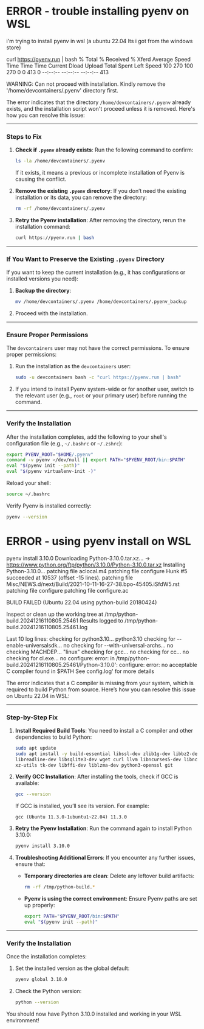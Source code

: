 # ERROR - trouble installing pyenv on WSL

i'm trying to install pyenv in wsl (a ubuntu 22.04 lts i got from the windows store)

curl https://pyenv.run | bash
  % Total    % Received % Xferd  Average Speed   Time    Time     Time  Current
                                 Dload  Upload   Total   Spent    Left  Speed
100   270  100   270    0     0    413      0 --:--:-- --:--:-- --:--:--   413

WARNING: Can not proceed with installation. Kindly remove the '/home/devcontainers/.pyenv' directory first.

The error indicates that the directory `/home/devcontainers/.pyenv` already exists, and the installation script won't proceed unless it is removed. Here's how you can resolve this issue:

---

### Steps to Fix

1. **Check if `.pyenv` already exists**:
   Run the following command to confirm:
   ```bash
   ls -la /home/devcontainers/.pyenv
   ```
   If it exists, it means a previous or incomplete installation of Pyenv is causing the conflict.

2. **Remove the existing `.pyenv` directory**:
   If you don’t need the existing installation or its data, you can remove the directory:
   ```bash
   rm -rf /home/devcontainers/.pyenv
   ```

3. **Retry the Pyenv installation**:
   After removing the directory, rerun the installation command:
   ```bash
   curl https://pyenv.run | bash
   ```

---

### If You Want to Preserve the Existing `.pyenv` Directory
If you want to keep the current installation (e.g., it has configurations or installed versions you need):
1. **Backup the directory**:
   ```bash
   mv /home/devcontainers/.pyenv /home/devcontainers/.pyenv_backup
   ```
2. Proceed with the installation.

---

### Ensure Proper Permissions
The `devcontainers` user may not have the correct permissions. To ensure proper permissions:
1. Run the installation as the `devcontainers` user:
   ```bash
   sudo -u devcontainers bash -c "curl https://pyenv.run | bash"
   ```
2. If you intend to install Pyenv system-wide or for another user, switch to the relevant user (e.g., `root` or your primary user) before running the command.

---

### Verify the Installation
After the installation completes, add the following to your shell's configuration file (e.g., `~/.bashrc` or `~/.zshrc`):

```bash
export PYENV_ROOT="$HOME/.pyenv"
command -v pyenv >/dev/null || export PATH="$PYENV_ROOT/bin:$PATH"
eval "$(pyenv init --path)"
eval "$(pyenv virtualenv-init -)"
```

Reload your shell:
```bash
source ~/.bashrc
```

Verify Pyenv is installed correctly:
```bash
pyenv --version
```

# ERROR - using pyenv install on WSL

pyenv install 3.10.0
Downloading Python-3.10.0.tar.xz...
-> https://www.python.org/ftp/python/3.10.0/Python-3.10.0.tar.xz
Installing Python-3.10.0...
patching file aclocal.m4
patching file configure
Hunk #5 succeeded at 10537 (offset -15 lines).
patching file Misc/NEWS.d/next/Build/2021-10-11-16-27-38.bpo-45405.iSfdW5.rst
patching file configure
patching file configure.ac

BUILD FAILED (Ubuntu 22.04 using python-build 20180424)

Inspect or clean up the working tree at /tmp/python-build.20241216110805.25461
Results logged to /tmp/python-build.20241216110805.25461.log

Last 10 log lines:
checking for python3.10... python3.10
checking for --enable-universalsdk... no
checking for --with-universal-archs... no
checking MACHDEP... "linux"
checking for gcc... no
checking for cc... no
checking for cl.exe... no
configure: error: in /tmp/python-build.20241216110805.25461/Python-3.10.0':
configure: error: no acceptable C compiler found in $PATH
See config.log' for more details

The error indicates that a C compiler is missing from your system, which is required to build Python from source. Here’s how you can resolve this issue on Ubuntu 22.04 in WSL:

---

### Step-by-Step Fix

1. **Install Required Build Tools**:
   You need to install a C compiler and other dependencies to build Python:
   ```bash
   sudo apt update
   sudo apt install -y build-essential libssl-dev zlib1g-dev libbz2-dev \
   libreadline-dev libsqlite3-dev wget curl llvm libncurses5-dev libncursesw5-dev \
   xz-utils tk-dev libffi-dev liblzma-dev python3-openssl git
   ```

2. **Verify GCC Installation**:
   After installing the tools, check if GCC is available:
   ```bash
   gcc --version
   ```
   If GCC is installed, you’ll see its version. For example:
   ```
   gcc (Ubuntu 11.3.0-1ubuntu1~22.04) 11.3.0
   ```

3. **Retry the Pyenv Installation**:
   Run the command again to install Python 3.10.0:
   ```bash
   pyenv install 3.10.0
   ```

4. **Troubleshooting Additional Errors**:
   If you encounter any further issues, ensure that:
   - **Temporary directories are clean**: Delete any leftover build artifacts:
     ```bash
     rm -rf /tmp/python-build.*
     ```
   - **Pyenv is using the correct environment**: Ensure Pyenv paths are set up properly:
     ```bash
     export PATH="$PYENV_ROOT/bin:$PATH"
     eval "$(pyenv init --path)"
     ```

---

### Verify the Installation
Once the installation completes:
1. Set the installed version as the global default:
   ```bash
   pyenv global 3.10.0
   ```
2. Check the Python version:
   ```bash
   python --version
   ```

You should now have Python 3.10.0 installed and working in your WSL environment!